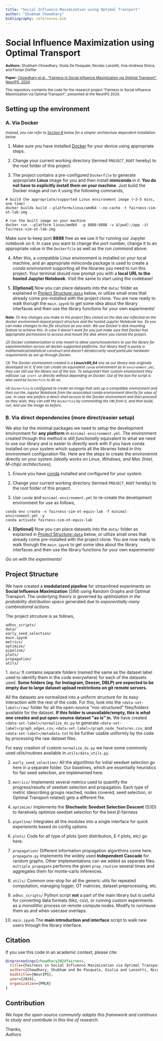 ```yaml
---
title: "Social Influence Maximization using Optimal Transport"
author: "Shubham Chowdhary"
bibliography: references.bib
---
```


# Social Influence Maximization using Optimal Transport

<small>

**Authors:** Shubham Chowdhary, Giulia De Pasquale, Nicolas Lanzetti, Ana-Andreea Stoica, and Florian Dörfler

**Paper:** [Chowdhary et al., "Fairness in Social Influence Maximization via Optimal Transport", NeurIPS, 2024](https://arxiv.org/abs/2406.17736)

This repository containts the code for the research project "Fairness in Social Influence Maximization via Optimal Transport", presented at the NeurIPS 2024.

</small>

## <a id="env-setup"></a> Setting up the environment

### <a id="docker-install"></a> A. Via Docker
<small> *Instead, you can refer to [Section B](#conda-direct-install) below for a simpler architecture dependent installation below.* </small>
1. Make sure you have installed [Docker](https://docs.docker.com/engine/install/) for your device using appropriate steps.

2. Change your current working directory (termed `PROJECT_ROOT` hereby) to the root folder of this project. 

3. The project contains a pre-configured `Dockerfile` to generate appropriate **Linux** image for you and then install **miniconda** in it. **You do not have to explicitly install them on your machine**. Just build the Docker image and run it using the following commands,

```
# build the appropriate/supported Linux environment image (~3-5 mins, one time)
docker buildx build --platform=linux/amd64 --no-cache -t fairness-sim-ot-lab-img .

# run the built image on your machine
docker run --platform linux/amd64  -p 8888:8888 -v $(pwd):/app -it fairness-sim-ot-lab-img
```

Make sure to keep port **8888** free as we use it for running our Jupyter notebook on it. In case you want to change the port number, change it to an appropriate value in the `Dockerfile` as well as the *run command* above.

4. After this, a compatible Linux environment is installed on your local machine, and an appropriate miniconda package is used to create a *conda environemnt* supporting all the libraries you need to run this project. Your terminal should now prompt you with a **local URL to the hosted Jupyter Notebook**. Visit the same to start using the codebase! 

5. **[Optional]** Now you can place datasets into the `data/` folder as explained in [Project Structure::`data`](#project-struct-data) below, or utilize small ones that already come pre-installed with the project clone. You are now ready to walk thorugh the `main.ipynb` to get some idea about the library interfaces and then use the library functions for your own experiments!

<small>

**Note**: 
*(1) Any changes you make to the project files cloned on the disk are reflected on the docker environment-based project structure and the hosted Jupyter Notebook too. So you can make changes to the file structure as you wish. We use Docker's disk mounting feature to achieve this. In case it doesn't work for you just make sure that Docker has appropriate permissions to access and mount the disk where you cloned the project.*

*(2) Docker containerization is only meant to allow users/researchers to use the library for experimentation across all docker-supported platforms. Our library itself is purely a mathematical/statistical construct and doesn't dendeccarily need particular hardware requirements as set up through Docker.*

*(3) The Docker environemnt created is a **Linux/x86_64** one as our library was originally developed on it. If one can create an equivalent `conda` environment as in `environment.yml`, they can still use the library out of the box. To setup/start their custom environment they edit/use `lab_start.sh` directly without depending on Docker. Out of the box the script is also used by `Dockerfile` to do so.*

*(4) `Dockerfile` is configured to create an image that sets up a compatible environment and then run the Jupyter Notebook from the associated conda environment directly for ease of use. In case one prefers a direct shell access to the Docker environment and then proceed as they wish, they can edit the `Dockerfile` by commenting the `CMD` from it, and then build, run, and use the image as before.*
</small>

### <a id="conda-direct-install"></a> B. Via direct dependencies (more direct/easier setup)

We also list the minimal packages we need to setup the development environment for **any platform** in `minimal-environment.yml`. The environment created through this method is still *functionally* equivalent to what we need to use our library and is easier to directly work with if you have conda installed on your system which supports all the libraries listed in this environment configuration file. Here are the steps to create the environemnt directly on your system *(ideally works on Linux, Windows, and Mac (Intel, M-chip) architectures)*,

1. Ensure you have [conda](https://docs.conda.io/projects/conda/en/latest/user-guide/install/index.html) installed and configured for your system.

2. Change your current working directory (termed `PROJECT_ROOT` hereby) to the root folder of this project. 

3. Use `conda` and `minimal-environment.yml` to re-create the development environment for use as follows,

```
conda env create -n fairness-sim-ot-equiv-lab -f minimal-environment.yml -y
conda activate fairness-sim-ot-equiv-lab
```

4. **[Optional]** Now you can place datasets into the `data/` folder as explained in [Project Structure::`data`](#project-struct-data) below, or utilize small ones that already come pre-installed with the project clone. You are now ready to walk thorugh the `main.ipynb` to get some idea about the library interfaces and then use the library functions for your own experiments!


_Go on with the experiments!_


## <a id="project-struct"></a> Project Structure
We have created a **modularized pipeline** for streamlined experiments on **Social Influence Maximization** (SIM) using Random Graphs and Optimal Transport. The underlying theory is governed by *optimization in the probability distribution space* generated due to *exponentially many combinatorial actions*. 

The project strcuture is as follows,

```
adhoc_scripts/
data/
early_seed_selection/
main.ipynb
metrics/
optimize/
pipeline/
plots/
propagation/
utils/
```

<a id="project-struct-data"></a> 1. `data/`
It contains separate folders (named the same as the dataset label used to identify them in the code everywhere) for each of the datasets used. **Some folders (eg. for Instagram, Deezer, DBLP) are expected to be empty due to large dataset upload restrictions on git remote servers.**

All the datasets are normalized into a uniform structure for its easy interaction with the rest of the code. For this, look into the `<data-set-label>/raw/` folder for all the open-source "mis-structured" files/folders available for the dataset. **If this folder is unavailable/empty, this is what one creates and put open-source dataset "as is" in.** We have created `<data-set-label>/normalize_ds.py` to generate `<data-set-label>/graph_edges.csv`, `<data-set-label>/graph_node_features.csv`, and `<data-set-label>/metadata.txt` to be further usable uniformly by the code by processing the raw dataset files.

For easy creation of custom `normalize_ds.py` we have some commonly used utils/routines available in `utils/data_utils.py`.

2. `early_seed_selection/`
All the algorithms for initial seedset selection go here in a separate folder. Our baselines, which are essentailly heuristics for fair seed selection, are implemented here.

3. `metrics/`
Implements several metrics used to quantify the progress/results of seedset selection and propagation. Each type of metric (describing groups reached, nodes covered, seed selection, or Optimal Transport related) gets a different file.

4. `optimize/`
Implements the **Stochastic Seedset Selection Descent** (S3D) to iteratively optimize seedset selection for the best $\beta$-fairness

5. `pipeline/`
Integrates all the modules into a single interface for quick experiemnts based on config options

6. `plots/`
Code for all type of plots (joint distribution, E-f plots, etc) go here.

7. `propagation/`
Different information propagation algorithms come here. `propagate.py` implements the widely used **Independent Cascade** for random graphs. Other implementations can we added as separate files. `multiple_propagate` performs the given `prop_routine` several times and aggregates them for monte-carlo inferences.

8. `utils/`
Common one-stop for all the generic utils for repeated computation, managing logger, OT matrices, dataset preprocessing, etc.

9. `adhoc_scripts/`
Python script **not** a part of the main library but is useful for converting data formats (tikz, csv), or running custom experiments as a monolithic process on remote compute nodes. Modify to run/reuse them as and when usecase overlaps. 

10. `main.ipynb`
The **main introduction and interface** script to walk new users through the library interface.

## <a id="citation"></a> Citation

If you use this code in an academic context, please cite:

```bibtex
@inproceedings{chowdhary2024fairness,
  title={Fairness in Social Influence Maximization via Optimal Transport},
  author={Chowdhary, Shubham and De Pasquale, Giulia and Lanzetti, Nicolas and Stoica, Ana-Andreea and D{\"o}rfler, Florian},
  booktitle={NeurIPS},
  year={2024},
  organization={PMLR}
}
```

## <a id="contrib"></a> Contribution
_We hope the open-source community adapts this framework and continues to study and contribute in this line of research._

Thanks,\
_Authors_
